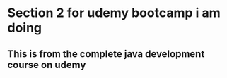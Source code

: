 # Section 2 for udemy bootcamp i am doing

## This is from the complete java development course on udemy